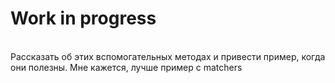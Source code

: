 # Work in progress

<br> Рассказать об этих вспомогательных методах и привести пример, когда они полезны. Мне кажется, лучше пример с matchers

